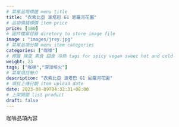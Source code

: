 ```yaml
---
# 菜單品項標題 menu title 
title: "衣索比亞 波塔巴 G1 尼羅河花園"
# 品項價錢標價 item price 
price: [180] 
# 圖片檔案目錄 diretory to store image file
image : "images/jrey.jpg"
# 菜單品項分類 menu item categories 
categories: ["咖啡"]
# 標籤 辣度 素食 甜食 冷熱 tags for spicy vegan sweet hot and cold 
weight: 23 
tags: ["咖啡","深淺培火"]
# 菜單項目簡介 
description: "衣索比亞 波塔巴 G1 尼羅河花園"
# 項目上傳日期 item upload date 
date: 2023-08-09T04:32:31+08:00
# 上架開關 list product 
draft: false
---
```


咖啡品項內容
